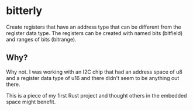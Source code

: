 # bitterly
Create registers that have an address type that can be different from the register data type. 
The registers can be created with named bits (bitfield) and ranges of bits (bitrange).

## Why?
Why not. I was working with an I2C chip that had an address space of u8 and a register
data type of u16 and there didn't seem to be anything out there.

This is a piece of my first Rust project and thought others in the embedded space might
benefit.



